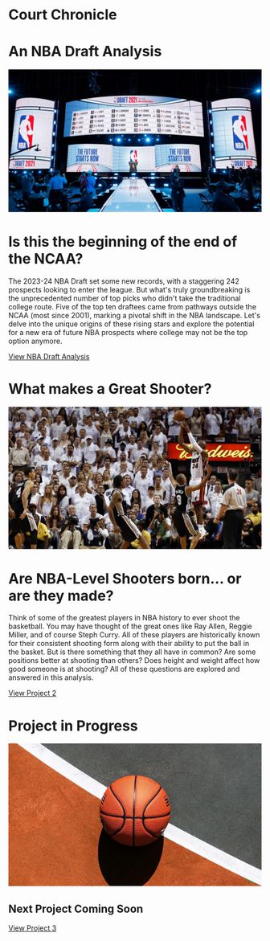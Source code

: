# **Court Chronicle**

# An NBA Draft Analysis

![Project Thumbnail](assets/images/nba-draft.jpeg)

# **Is this the beginning of the end of the NCAA?**

The 2023-24 NBA Draft set some new records, with a staggering 242 prospects
looking to enter the league. But what's truly groundbreaking is the
unprecedented number of top picks who didn't take the traditional college
route. Five of the top ten draftees came from pathways outside the NCAA (most
since 2001), marking a pivotal shift in the NBA landscape. Let's delve into the
unique origins of these rising stars and explore the potential for a new era of
future NBA prospects where college may not be the top option anymore.

[View NBA Draft Analysis](https://drive.google.com/file/d/19cYosz2xPq3nBMrmeGpep4MNnxDNWR7n/view?usp=sharing)

# What makes a Great Shooter?

![Project Thumbnail](assets/images/rayallengame6_edited.jpg)

# **Are NBA-Level Shooters born... or are they made?**

Think of some of the greatest players in NBA history to ever shoot the basketball. You may have thought of 
the great ones like Ray Allen, Reggie Miller, and of course Steph Curry. All of these players are historically
known for their consistent shooting form along with their ability to put the ball in the basket.
But is there something that they all have in common? Are some positions better at shooting than others?
Does height and weight affect how good someone is at shooting? All of these questions are explored and answered 
in this analysis.

[View Project 2](https://public.tableau.com/app/profile/robert.riemer/viz/CareerFoundryProject6_73/PROJECT)

# Project in Progress

![Project Thumbnail](assets/images/project_in_progress_edited.jpg)

## **Next Project Coming Soon** 

[View Project 3](https://www.youtube.com/watch?v=q6EoRBvdVPQ&ab_channel=revergo)
